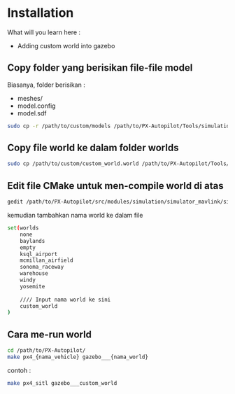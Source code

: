 # Installation

What will you learn here :
* Adding custom world into gazebo

## Copy folder yang berisikan file-file model

Biasanya, folder berisikan :
* meshes/
* model.config
* model.sdf

```sh
sudo cp -r /path/to/custom/models /path/to/PX-Autopilot/Tools/simulation/gazebo/sitl_gazebo/models
```

## Copy file world ke dalam folder worlds

```sh
sudo cp /path/to/custom/custom_world.world /path/to/PX-Autopilot/Tools/simulation/gazebo/sitl_gazebo/worlds
```

## Edit file CMake untuk men-compile world di atas

```sh
gedit /path/to/PX-Autopilot/src/modules/simulation/simulator_mavlink/sitl_targets_gazebo.cmake
```

kemudian tambahkan nama world ke dalam file

```sh
set(worlds
	none
	baylands
	empty
	ksql_airport
	mcmillan_airfield
	sonoma_raceway
	warehouse
	windy
	yosemite
	
    //// Input nama world ke sini
    custom_world
)
```

## Cara me-run world 

```sh
cd /path/to/PX-Autopilot/
make px4_{nama_vehicle} gazebo___{nama_world}
```

contoh :

```sh
make px4_sitl gazebo___custom_world
```